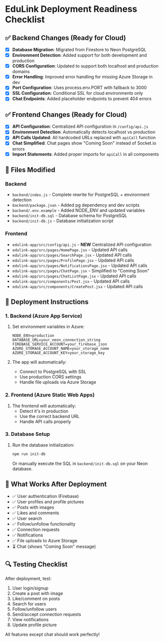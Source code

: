 # EduLink Deployment Readiness Checklist

## ✅ Backend Changes (Ready for Cloud)
- [x] **Database Migration**: Migrated from Firestore to Neon PostgreSQL
- [x] **Environment Detection**: Added support for both development and production
- [x] **CORS Configuration**: Updated to support both localhost and production domains
- [x] **Error Handling**: Improved error handling for missing Azure Storage in dev
- [x] **Port Configuration**: Uses process.env.PORT with fallback to 3000
- [x] **SSL Configuration**: Conditional SSL for cloud environments only
- [x] **Chat Endpoints**: Added placeholder endpoints to prevent 404 errors

## ✅ Frontend Changes (Ready for Cloud)
- [x] **API Configuration**: Centralized API configuration in `/config/api.js`
- [x] **Environment Detection**: Automatically detects localhost vs production
- [x] **API Calls Updated**: All hardcoded URLs replaced with `apiCall` function
- [x] **Chat Simplified**: Chat pages show "Coming Soon" instead of Socket.io errors
- [x] **Import Statements**: Added proper imports for `apiCall` in all components

## 🔧 Files Modified

### Backend
- `backend/index.js` - Complete rewrite for PostgreSQL + environment detection
- `backend/package.json` - Added pg dependency and dev scripts
- `backend/.env.example` - Added NODE_ENV and updated variables
- `backend/init-db.sql` - Database schema for PostgreSQL
- `backend/init-db.js` - Database initialization script

### Frontend
- `edulink-app/src/config/api.js` - **NEW** Centralized API configuration
- `edulink-app/src/pages/HomePage.jsx` - Updated API calls
- `edulink-app/src/pages/SearchPage.jsx` - Updated API calls
- `edulink-app/src/pages/ProfilePage.jsx` - Updated API calls
- `edulink-app/src/pages/NotificationsPage.jsx` - Updated API calls
- `edulink-app/src/pages/ChatPage.jsx` - Simplified to "Coming Soon"
- `edulink-app/src/pages/ChatListPage.jsx` - Updated API calls
- `edulink-app/src/components/Post.jsx` - Updated API calls
- `edulink-app/src/components/CreatePost.jsx` - Updated API calls

## 🚀 Deployment Instructions

### 1. Backend (Azure App Service)
1. Set environment variables in Azure:
   ```
   NODE_ENV=production
   DATABASE_URL=your_neon_connection_string
   FIREBASE_SERVICE_ACCOUNT=your_firebase_json
   AZURE_STORAGE_ACCOUNT_NAME=your_storage_name
   AZURE_STORAGE_ACCOUNT_KEY=your_storage_key
   ```

2. The app will automatically:
   - Connect to PostgreSQL with SSL
   - Use production CORS settings
   - Handle file uploads via Azure Storage

### 2. Frontend (Azure Static Web Apps)
1. The frontend will automatically:
   - Detect it's in production
   - Use the correct backend URL
   - Handle API calls properly

### 3. Database Setup
1. Run the database initialization:
   ```bash
   npm run init-db
   ```
   Or manually execute the SQL in `backend/init-db.sql` on your Neon database.

## 🎯 What Works After Deployment
- ✅ User authentication (Firebase)
- ✅ User profiles and profile pictures
- ✅ Posts with images
- ✅ Likes and comments
- ✅ User search
- ✅ Follow/unfollow functionality
- ✅ Connection requests
- ✅ Notifications
- ✅ File uploads to Azure Storage
- ⏳ Chat (shows "Coming Soon" message)

## 🔍 Testing Checklist
After deployment, test:
1. User login/signup
2. Create a post with image
3. Like/comment on posts
4. Search for users
5. Follow/unfollow users
6. Send/accept connection requests
7. View notifications
8. Update profile picture

All features except chat should work perfectly!
